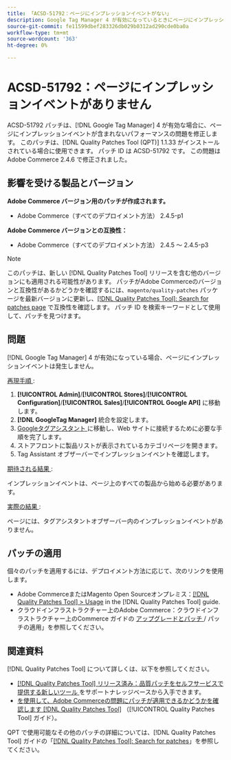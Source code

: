 ```yaml
---
title: 「ACSD-51792：ページにインプレッションイベントがない」
description: Google Tag Manager 4 が有効になっているときにページにインプレッションイベントが発生しないAdobe Commerceのパフォーマンスの問題を修正するため、ACSD-51792 パッチを適用してください。
source-git-commit: fe11599dbef283326db029b0312ad290cde0ba0a
workflow-type: tm+mt
source-wordcount: '363'
ht-degree: 0%

---
```


# ACSD-51792：ページにインプレッションイベントがありません

ACSD-51792 パッチは、[!DNL Google Tag Manager] 4 が有効な場合に、ページにインプレッションイベントが含まれないパフォーマンスの問題を修正します。 このパッチは、[!DNL Quality Patches Tool (QPT)] 1.1.33 がインストールされている場合に使用できます。 パッチ ID は ACSD-51792 です。 この問題はAdobe Commerce 2.4.6 で修正されました。

## 影響を受ける製品とバージョン

**Adobe Commerce バージョン用のパッチが作成されます。**

* Adobe Commerce（すべてのデプロイメント方法） 2.4.5-p1

**Adobe Commerce バージョンとの互換性：**

* Adobe Commerce（すべてのデプロイメント方法） 2.4.5 ～ 2.4.5-p3

>[!NOTE]
>
>このパッチは、新しい [!DNL Quality Patches Tool] リリースを含む他のバージョンにも適用される可能性があります。 パッチがAdobe Commerceのバージョンと互換性があるかどうかを確認するには、`magento/quality-patches` パッケージを最新バージョンに更新し、[[!DNL Quality Patches Tool]: Search for patches page](https://experienceleague.adobe.com/tools/commerce-quality-patches/index.html?lang=ja) で互換性を確認します。 パッチ ID を検索キーワードとして使用して、パッチを見つけます。

## 問題

[!DNL Google Tag Manager] 4 が有効になっている場合、ページにインプレッションイベントは発生しません。

<u> 再現手順 </u>:

1. **[!UICONTROL Admin]**/**[!UICONTROL Stores]**/**[!UICONTROL Configuration]**/**[!UICONTROL Sales]**/**[!UICONTROL Google API]** に移動します。
1. **[!DNL GoogleTag Manager]** 統合を設定します。
1. [Googleタグアシスタント ](https://tagassistant.google.com/) に移動し、Web サイトに接続するために必要な手順を完了します。
1. ストアフロントに製品リストが表示されているカテゴリページを開きます。
1. Tag Assistant オブザーバーでインプレッションイベントを確認します。

<u> 期待される結果 </u>:

インプレッションイベントは、ページ上のすべての製品から始める必要があります。

<u> 実際の結果 </u>:

ページには、タグアシスタントオブザーバー内のインプレッションイベントがありません。

## パッチの適用

個々のパッチを適用するには、デプロイメント方法に応じて、次のリンクを使用します。

* Adobe CommerceまたはMagento Open Sourceオンプレミス：[[!DNL Quality Patches Tool] > Usage](/help/tools/quality-patches-tool/usage.md) in the [!DNL Quality Patches Tool] guide.
* クラウドインフラストラクチャー上のAdobe Commerce：クラウドインフラストラクチャー上のCommerce ガイドの [ アップグレードとパッチ ](https://experienceleague.adobe.com/docs/commerce-cloud-service/user-guide/develop/upgrade/apply-patches.html?lang=ja)/ パッチの適用」を参照してください。

## 関連資料

[!DNL Quality Patches Tool] について詳しくは、以下を参照してください。

* [[!DNL Quality Patches Tool]  リリース済み：品質パッチをセルフサービスで提供する新しいツール ](https://experienceleague.adobe.com/ja/docs/commerce-knowledge-base/kb/announcements/commerce-announcements/magento-quality-patches-released-new-tool-to-self-serve-quality-patches) をサポートナレッジベースから入手できます。
* [ を使用して、Adobe Commerceの問題にパッチが適用できるかどうかを確認します  [!DNL Quality Patches Tool]](/help/tools/quality-patches-tool/patches-available-in-qpt/check-patch-for-magento-issue-with-magento-quality-patches.md) （[!UICONTROL Quality Patches Tool] ガイド）。


QPT で使用可能なその他のパッチの詳細については、[!DNL Quality Patches Tool] ガイドの「[[!DNL Quality Patches Tool]: Search for patches](https://experienceleague.adobe.com/tools/commerce-quality-patches/index.html?lang=ja)」を参照してください。
